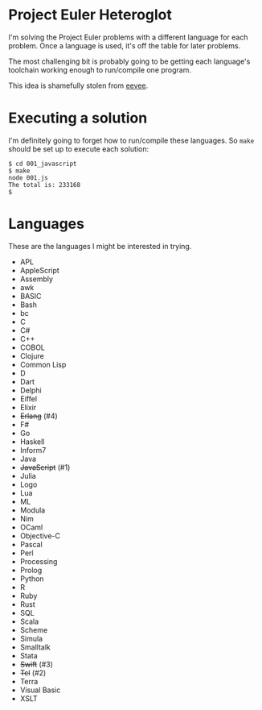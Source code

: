 # Project Euler Heteroglot

I'm solving the Project Euler problems with a different language for each
problem. Once a language is used, it's off the table for later problems.

The most challenging bit is probably going to be getting each language's
toolchain working enough to run/compile one program.

This idea is shamefully stolen from [eevee][eevee].

[eevee]: http://eev.ee/projects/#heteroglot

# Executing a solution

I'm definitely going to forget how to run/compile these languages. So
`make` should be set up to execute each solution:

    $ cd 001_javascript
    $ make
    node 001.js
    The total is: 233168
    $

# Languages

These are the languages I might be interested in trying.

* APL
* AppleScript
* Assembly
* awk
* BASIC
* Bash
* bc
* C
* C#
* C++
* COBOL
* Clojure
* Common Lisp
* D
* Dart
* Delphi
* Eiffel
* Elixir
* ~~Erlang~~ (#4)
* F#
* Go
* Haskell
* Inform7
* Java
* ~~JavaScript~~ (#1)
* Julia
* Logo
* Lua
* ML
* Modula
* Nim
* OCaml
* Objective-C
* Pascal
* Perl
* Processing
* Prolog
* Python
* R
* Ruby
* Rust
* SQL
* Scala
* Scheme
* Simula
* Smalltalk
* Stata
* ~~Swift~~ (#3)
* ~~Tcl~~ (#2)
* Terra
* Visual Basic
* XSLT
